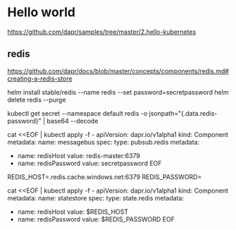 # Hello world
https://github.com/dapr/samples/tree/master/2.hello-kubernetes

## redis
https://github.com/dapr/docs/blob/master/concepts/components/redis.md#creating-a-redis-store

helm install stable/redis --name redis --set password=secretpassword 
helm delete redis --purge

kubectl get secret --namespace default redis -o jsonpath="{.data.redis-password}" | base64 --decode 

cat <<EOF | kubectl apply -f -
apiVersion: dapr.io/v1alpha1
kind: Component
metadata:
  name: messagebus
spec:
  type: pubsub.redis
  metadata:
  - name: redisHost
    value: redis-master:6379
  - name: redisPassword
    value: secretpassword
EOF

REDIS_HOST=.redis.cache.windows.net:6379
REDIS_PASSWORD=

cat <<EOF | kubectl apply -f -
apiVersion: dapr.io/v1alpha1
kind: Component
metadata:
  name: statestore
spec:
  type: state.redis
  metadata:
  - name: redisHost
    value: $REDIS_HOST
  - name: redisPassword
    value: $REDIS_PASSWORD
EOF

